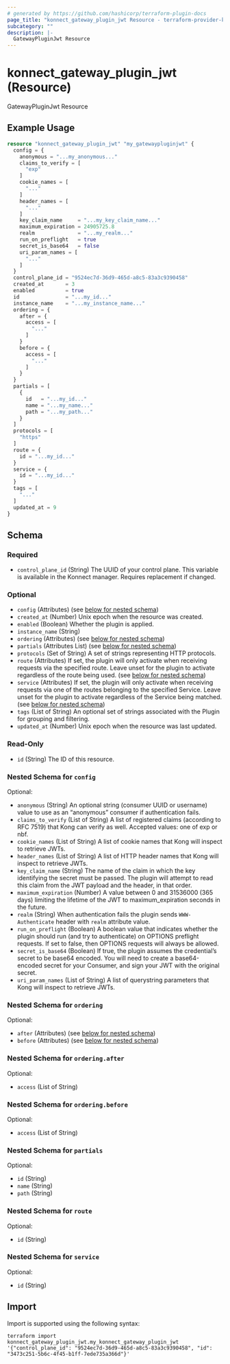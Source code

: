 ```yaml
---
# generated by https://github.com/hashicorp/terraform-plugin-docs
page_title: "konnect_gateway_plugin_jwt Resource - terraform-provider-konnect"
subcategory: ""
description: |-
  GatewayPluginJwt Resource
---
```


# konnect_gateway_plugin_jwt (Resource)

GatewayPluginJwt Resource

## Example Usage

```terraform
resource "konnect_gateway_plugin_jwt" "my_gatewaypluginjwt" {
  config = {
    anonymous = "...my_anonymous..."
    claims_to_verify = [
      "exp"
    ]
    cookie_names = [
      "..."
    ]
    header_names = [
      "..."
    ]
    key_claim_name     = "...my_key_claim_name..."
    maximum_expiration = 24905725.8
    realm              = "...my_realm..."
    run_on_preflight   = true
    secret_is_base64   = false
    uri_param_names = [
      "..."
    ]
  }
  control_plane_id = "9524ec7d-36d9-465d-a8c5-83a3c9390458"
  created_at       = 3
  enabled          = true
  id               = "...my_id..."
  instance_name    = "...my_instance_name..."
  ordering = {
    after = {
      access = [
        "..."
      ]
    }
    before = {
      access = [
        "..."
      ]
    }
  }
  partials = [
    {
      id   = "...my_id..."
      name = "...my_name..."
      path = "...my_path..."
    }
  ]
  protocols = [
    "https"
  ]
  route = {
    id = "...my_id..."
  }
  service = {
    id = "...my_id..."
  }
  tags = [
    "..."
  ]
  updated_at = 9
}
```

<!-- schema generated by tfplugindocs -->
## Schema

### Required

- `control_plane_id` (String) The UUID of your control plane. This variable is available in the Konnect manager. Requires replacement if changed.

### Optional

- `config` (Attributes) (see [below for nested schema](#nestedatt--config))
- `created_at` (Number) Unix epoch when the resource was created.
- `enabled` (Boolean) Whether the plugin is applied.
- `instance_name` (String)
- `ordering` (Attributes) (see [below for nested schema](#nestedatt--ordering))
- `partials` (Attributes List) (see [below for nested schema](#nestedatt--partials))
- `protocols` (Set of String) A set of strings representing HTTP protocols.
- `route` (Attributes) If set, the plugin will only activate when receiving requests via the specified route. Leave unset for the plugin to activate regardless of the route being used. (see [below for nested schema](#nestedatt--route))
- `service` (Attributes) If set, the plugin will only activate when receiving requests via one of the routes belonging to the specified Service. Leave unset for the plugin to activate regardless of the Service being matched. (see [below for nested schema](#nestedatt--service))
- `tags` (List of String) An optional set of strings associated with the Plugin for grouping and filtering.
- `updated_at` (Number) Unix epoch when the resource was last updated.

### Read-Only

- `id` (String) The ID of this resource.

<a id="nestedatt--config"></a>
### Nested Schema for `config`

Optional:

- `anonymous` (String) An optional string (consumer UUID or username) value to use as an “anonymous” consumer if authentication fails.
- `claims_to_verify` (List of String) A list of registered claims (according to RFC 7519) that Kong can verify as well. Accepted values: one of exp or nbf.
- `cookie_names` (List of String) A list of cookie names that Kong will inspect to retrieve JWTs.
- `header_names` (List of String) A list of HTTP header names that Kong will inspect to retrieve JWTs.
- `key_claim_name` (String) The name of the claim in which the key identifying the secret must be passed. The plugin will attempt to read this claim from the JWT payload and the header, in that order.
- `maximum_expiration` (Number) A value between 0 and 31536000 (365 days) limiting the lifetime of the JWT to maximum_expiration seconds in the future.
- `realm` (String) When authentication fails the plugin sends `WWW-Authenticate` header with `realm` attribute value.
- `run_on_preflight` (Boolean) A boolean value that indicates whether the plugin should run (and try to authenticate) on OPTIONS preflight requests. If set to false, then OPTIONS requests will always be allowed.
- `secret_is_base64` (Boolean) If true, the plugin assumes the credential’s secret to be base64 encoded. You will need to create a base64-encoded secret for your Consumer, and sign your JWT with the original secret.
- `uri_param_names` (List of String) A list of querystring parameters that Kong will inspect to retrieve JWTs.


<a id="nestedatt--ordering"></a>
### Nested Schema for `ordering`

Optional:

- `after` (Attributes) (see [below for nested schema](#nestedatt--ordering--after))
- `before` (Attributes) (see [below for nested schema](#nestedatt--ordering--before))

<a id="nestedatt--ordering--after"></a>
### Nested Schema for `ordering.after`

Optional:

- `access` (List of String)


<a id="nestedatt--ordering--before"></a>
### Nested Schema for `ordering.before`

Optional:

- `access` (List of String)



<a id="nestedatt--partials"></a>
### Nested Schema for `partials`

Optional:

- `id` (String)
- `name` (String)
- `path` (String)


<a id="nestedatt--route"></a>
### Nested Schema for `route`

Optional:

- `id` (String)


<a id="nestedatt--service"></a>
### Nested Schema for `service`

Optional:

- `id` (String)

## Import

Import is supported using the following syntax:

```shell
terraform import konnect_gateway_plugin_jwt.my_konnect_gateway_plugin_jwt '{"control_plane_id": "9524ec7d-36d9-465d-a8c5-83a3c9390458", "id": "3473c251-5b6c-4f45-b1ff-7ede735a366d"}'
```
